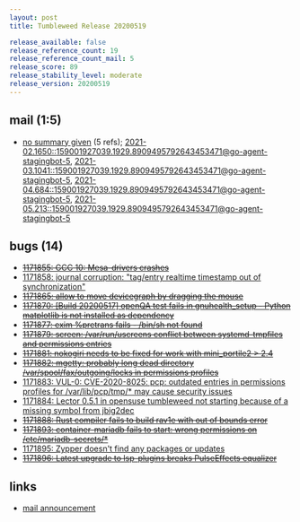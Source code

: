 ```yaml
---
layout: post
title: Tumbleweed Release 20200519

release_available: false
release_reference_count: 19
release_reference_count_mail: 5
release_score: 89
release_stability_level: moderate
release_version: 20200519
---
```


## mail (1:5)

- [no summary given](https://lists.opensuse.org/archives/list/factory@lists.opensuse.org/thread/I7RDXEWA6WPEEUZB4RBAI6WGXQUWGNUU) (5 refs); [2021-02.1650::<159001927039.1929.8909495792643453471@go-agent-stagingbot-5>](https://lists.opensuse.org/archives/list/factory@lists.opensuse.org/thread/I7RDXEWA6WPEEUZB4RBAI6WGXQUWGNUU), [2021-03.1041::<159001927039.1929.8909495792643453471@go-agent-stagingbot-5>](https://lists.opensuse.org/archives/list/factory@lists.opensuse.org/thread/I7RDXEWA6WPEEUZB4RBAI6WGXQUWGNUU), [2021-04.684::<159001927039.1929.8909495792643453471@go-agent-stagingbot-5>](https://lists.opensuse.org/archives/list/factory@lists.opensuse.org/thread/I7RDXEWA6WPEEUZB4RBAI6WGXQUWGNUU), [2021-05.213::<159001927039.1929.8909495792643453471@go-agent-stagingbot-5>](https://lists.opensuse.org/archives/list/factory@lists.opensuse.org/thread/I7RDXEWA6WPEEUZB4RBAI6WGXQUWGNUU)

## bugs (14)

<!--more-->

- ~~[1171855: GCC 10: Mesa-drivers crashes](https://bugzilla.opensuse.org/show_bug.cgi?id=1171855)~~
- [1171858: journal corruption: "tag/entry realtime timestamp out of synchronization"](https://bugzilla.opensuse.org/show_bug.cgi?id=1171858)
- ~~[1171865: allow to move devicegraph by dragging the mouse](https://bugzilla.opensuse.org/show_bug.cgi?id=1171865)~~
- ~~[1171870: \[Build 20200517\] openQA test fails in gnuhealth_setup - Python matplotlib is not installed as dependency](https://bugzilla.opensuse.org/show_bug.cgi?id=1171870)~~
- ~~[1171877: exim %pretrans fails - /bin/sh not found](https://bugzilla.opensuse.org/show_bug.cgi?id=1171877)~~
- ~~[1171879: screen: /var/run/uscreens conflict between systemd-tmpfiles and permissions entries](https://bugzilla.opensuse.org/show_bug.cgi?id=1171879)~~
- ~~[1171881: nokogiri needs to be fixed for work with mini_portile2 > 2.4](https://bugzilla.opensuse.org/show_bug.cgi?id=1171881)~~
- ~~[1171882: mgetty: probably long dead directory /var/spool/fax/outgoing/locks in permissions profiles](https://bugzilla.opensuse.org/show_bug.cgi?id=1171882)~~
- [1171883: VUL-0: CVE-2020-8025: pcp: outdated entries in permissions profiles for /var/lib/pcp/tmp/* may cause security issues](https://bugzilla.opensuse.org/show_bug.cgi?id=1171883)
- [1171884: Lector 0.5.1 in opensuse tumbleweed not starting because of a missing symbol from jbig2dec](https://bugzilla.opensuse.org/show_bug.cgi?id=1171884)
- ~~[1171888: Rust compiler fails to build rav1e with out of bounds error](https://bugzilla.opensuse.org/show_bug.cgi?id=1171888)~~
- ~~[1171893: container-mariadb fails to start: wrong permissions on /etc/mariadb-secrets/*](https://bugzilla.opensuse.org/show_bug.cgi?id=1171893)~~
- [1171895: Zypper doesn't find any packages or updates](https://bugzilla.opensuse.org/show_bug.cgi?id=1171895)
- ~~[1171896: Latest upgrade to lsp-plugins breaks PulseEffects equalizer](https://bugzilla.opensuse.org/show_bug.cgi?id=1171896)~~



## links

- [mail announcement](https://lists.opensuse.org/archives/list/factory@lists.opensuse.org/thread/I7RDXEWA6WPEEUZB4RBAI6WGXQUWGNUU)
